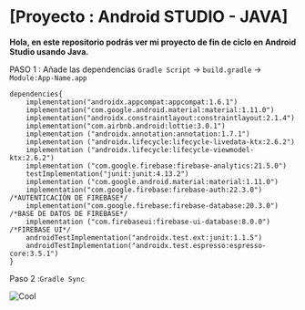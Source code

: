 # [Proyecto : Android STUDIO - JAVA]

**Hola, en este repositorio podrás ver mi proyecto de fin de ciclo en Android Studio usando Java.**

PASO 1 : Añade las dependencias `Gradle Script` -> `build.gradle` -> `Module:App-Name.app`
```
dependencies{
    implementation("androidx.appcompat:appcompat:1.6.1")
    implementation("com.google.android.material:material:1.11.0")
    implementation("androidx.constraintlayout:constraintlayout:2.1.4")
    implementation("com.airbnb.android:lottie:3.0.1")
    implementation ("androidx.annotation:annotation:1.7.1")
    implementation ("androidx.lifecycle:lifecycle-livedata-ktx:2.6.2")
    implementation ("androidx.lifecycle:lifecycle-viewmodel-ktx:2.6.2")
    implementation ("com.google.firebase:firebase-analytics:21.5.0")
    testImplementation("junit:junit:4.13.2")
    implementation ("com.google.android.material:material:1.11.0")
    implementation("com.google.firebase:firebase-auth:22.3.0") /*AUTENTICACIÓN DE FIREBASE*/
    implementation("com.google.firebase:firebase-database:20.3.0") /*BASE DE DATOS DE FIREBASE*/
    implementation ("com.firebaseui:firebase-ui-database:8.0.0") /*FIREBASE UI*/
    androidTestImplementation("androidx.test.ext:junit:1.1.5")
    androidTestImplementation("androidx.test.espresso:espresso-core:3.5.1")
}
```
Paso 2 :``Gradle Sync ``



 ![Cool](https://tenor.com/view/mochi-peach-cat-cat-cute-happy-smile-gif-16624313.gif )

